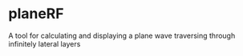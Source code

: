 # planeRF
A tool for calculating and displaying a plane wave traversing through infinitely lateral layers
